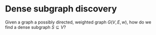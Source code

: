 # Dense subgraph discovery 

Given a graph a possibly directed, weighted graph $G(V,E,w)$, how do we find a dense subgraph $S\subseteq V$?
